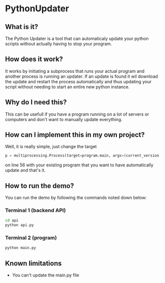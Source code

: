 # PythonUpdater

## What is it?

The Python Updater is a tool that can automaticaly update your python scripts without actually having to stop your program.

## How does it work?

It works by initiating a subprocess that runs your actual program and another process is running an updater. If an update is found it wil download the update and restart the process automatically and thus updating your script without needing to start an entire new python instance.

## Why do I need this?

This can be usefull if you have a program running on a lot of servers or computers and don't want to manually update everything.

## How can I implement this in my own project?

Well, it is really simple, just change the target

```python
p = multiprocessing.Process(target=program.main, args=(current_version,))
```

on line 56 with your existing program that you want to have automatically update and that's it.

## How to run the demo?

You can run the demo by following the commands noted down below:

### Terminal 1 (backend API)

```bash
cd api
python api.py
```

### Terminal 2 (program)

```bash
python main.py
```

## Known limitations

* You can't update the main.py file
